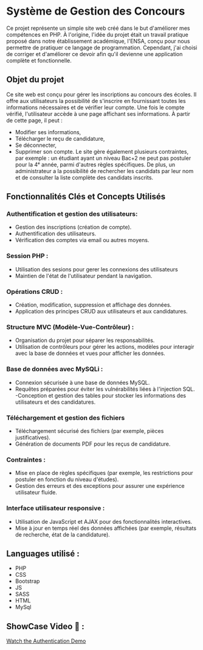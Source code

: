 # Système de Gestion des Concours
Ce projet représente un simple site web créé dans le but d'améliorer mes compétences en PHP. À l'origine, l'idée du projet était un travail pratique proposé dans notre établissement académique, l'ENSA, conçu pour nous permettre de pratiquer ce langage de programmation. Cependant, j'ai choisi de corriger et d'améliorer ce devoir afin qu'il devienne une application complète et fonctionnelle. 

## Objet du projet
Ce site web est conçu pour gérer les inscriptions au concours des écoles. Il offre aux utilisateurs la possibilité de s'inscrire en fournissant toutes les informations nécessaires et de vérifier leur compte. Une fois le compte vérifié, l'utilisateur accède à une page affichant ses informations. À partir de cette page, il peut :
- Modifier ses informations,
- Télécharger le reçu de candidature,
- Se déconnecter,
- Supprimer son compte.
Le site gère également plusieurs contraintes, par exemple : un étudiant ayant un niveau Bac+2 ne peut pas postuler pour la 4ᵉ année, parmi d'autres règles spécifiques. De plus, un administrateur a la possibilité de rechercher les candidats par leur nom et de consulter la liste complète des candidats inscrits.

## Fonctionnalités Clés et Concepts Utilisés
### Authentification et gestion des utilisateurs:
  - Gestion des inscriptions (création de compte).
  - Authentification des utilisateurs.
  - Vérification des comptes via email ou autres moyens.
### Session PHP :
  - Utilisation des sesions pour gerer les connexions des utilisateurs
  - Maintien de l'état de l'utilisateur pendant la navigation.
### Opérations CRUD : 
  - Création, modification, suppression et affichage des données.
  - Application des principes CRUD aux utilisateurs et aux candidatures.
### Structure MVC (Modèle-Vue-Contrôleur) :
  - Organisation du projet pour séparer les responsabilités.
  - Utilisation de contrôleurs pour gérer les actions, modèles pour interagir avec la base de données et vues pour afficher les données.
### Base de données avec MySQLi :
- Connexion sécurisée à une base de données MySQL.
- Requêtes préparées pour éviter les vulnérabilités liées à l'injection SQL.
-Conception et gestion des tables pour stocker les informations des utilisateurs et des candidatures.
### Téléchargement et gestion des fichiers
- Téléchargement sécurisé des fichiers (par exemple, pièces justificatives).
- Génération de documents PDF pour les reçus de candidature.
### Contraintes :
- Mise en place de règles spécifiques (par exemple, les restrictions pour postuler en fonction du niveau d'études).
- Gestion des erreurs et des exceptions pour assurer une expérience utilisateur fluide.
### Interface utilisateur responsive :
- Utilisation de JavaScript et AJAX pour des fonctionnalités interactives.
- Mise à jour en temps réel des données affichées (par exemple, résultats de recherche, état de la candidature).
## Languages utilisé :
- PHP
- CSS
- Bootstrap
- JS
- SASS
- HTML
- MySql
  
## ShowCase Video 🔅 :
[Watch the Authentication Demo](https://linaaitider.github.io/EntranceApplicationSystem/uploads/Authentification.mp4)


